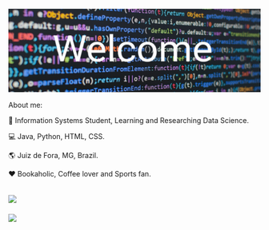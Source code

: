 ![profile](https://github.com/leonardomartins92/leonardomartins92/blob/master/logo.png) 

About me:

:pencil: Information Systems Student, Learning and Researching Data Science.  

:computer: Java, Python, HTML, CSS.

:earth_americas: Juiz de Fora, MG, Brazil. 

:heart: Bookaholic, Coffee lover and Sports fan.

[![](https://img.shields.io/badge/linkedin-blue)](https://www.linkedin.com/in/leonardo-rodrigues-190258119)
--- 
<img src="https://github-readme-stats.vercel.app/api/top-langs/?username=leonardomartins92&hide=javascript,html,css&layout=compact&theme=material-palenight"/>
    




